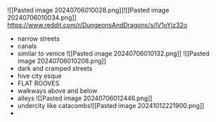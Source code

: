 ![[Pasted image 20240706010028.png]]![[Pasted image 20240706010034.png]]
https://www.reddit.com/r/DungeonsAndDragons/s/lV1oYjz32o

- narrow streets
- canals
- similar to venice
![[Pasted image 20240706010132.png]]
![[Pasted image 20240706010208.png]]
- dark and cramped streets
- hive city esque
- FLAT ROOVES
- walkways above and below
- alleys
![[Pasted image 20240706012446.png]]
- undercity like catacombs![[Pasted image 20241012221900.png]]
- 